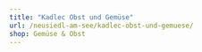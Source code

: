 ```yaml
---
title: "Kadlec Obst und Gemüse"
url: /neusiedl-am-see/kadlec-obst-und-gemuese/
shop: Gemüse & Obst
---
```

